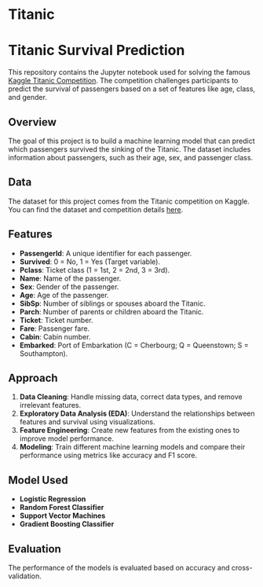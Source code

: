 # Titanic
# Titanic Survival Prediction

This repository contains the Jupyter notebook used for solving the famous [Kaggle Titanic Competition](https://www.kaggle.com/competitions/titanic/overview). The competition challenges participants to predict the survival of passengers based on a set of features like age, class, and gender.

## Overview

The goal of this project is to build a machine learning model that can predict which passengers survived the sinking of the Titanic. The dataset includes information about passengers, such as their age, sex, and passenger class.

## Data

The dataset for this project comes from the Titanic competition on Kaggle. You can find the dataset and competition details [here](https://www.kaggle.com/competitions/titanic/data).

## Features

- **PassengerId**: A unique identifier for each passenger.
- **Survived**: 0 = No, 1 = Yes (Target variable).
- **Pclass**: Ticket class (1 = 1st, 2 = 2nd, 3 = 3rd).
- **Name**: Name of the passenger.
- **Sex**: Gender of the passenger.
- **Age**: Age of the passenger.
- **SibSp**: Number of siblings or spouses aboard the Titanic.
- **Parch**: Number of parents or children aboard the Titanic.
- **Ticket**: Ticket number.
- **Fare**: Passenger fare.
- **Cabin**: Cabin number.
- **Embarked**: Port of Embarkation (C = Cherbourg; Q = Queenstown; S = Southampton).

## Approach

1. **Data Cleaning**: Handle missing data, correct data types, and remove irrelevant features.
2. **Exploratory Data Analysis (EDA)**: Understand the relationships between features and survival using visualizations.
3. **Feature Engineering**: Create new features from the existing ones to improve model performance.
4. **Modeling**: Train different machine learning models and compare their performance using metrics like accuracy and F1 score.

## Model Used

- **Logistic Regression**
- **Random Forest Classifier**
- **Support Vector Machines**
- **Gradient Boosting Classifier**

## Evaluation

The performance of the models is evaluated based on accuracy and cross-validation.
